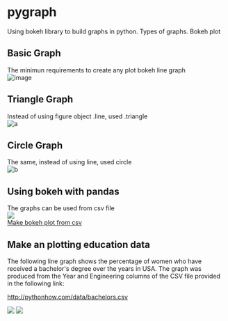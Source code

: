 # pygraph
Using bokeh library to build graphs in python. Types of graphs. Bokeh plot

## Basic Graph
The minimun requirements to create any plot bokeh line graph  
![image](https://i.imgur.com/Qq0njDu.png)

## Triangle Graph  
Instead of using figure object .line, used .triangle  
![a](https://i.imgur.com/ZCoKhyX.png)

## Circle Graph
The same, instead of using line, used circle  
![b](https://i.imgur.com/jpT4iEf.png)

## Using bokeh with pandas
The graphs can be used from csv file   
![](https://i.imgur.com/WXY4vzS.png)   
[Make bokeh plot from csv](https://github.com/Khantanjil/pygraph/tree/master/all_graphs/bokeh%20with%20pandas)

## Make an plotting education data  
The following line graph shows the percentage of women who have received a bachelor's degree over the years in USA. The graph was produced from the Year  and Engineering columns of the CSV file provided in the following link:   

http://pythonhow.com/data/bachelors.csv   

![](https://i.imgur.com/gWFk7HH.png)
![](https://i.imgur.com/e9rdnla.png)
